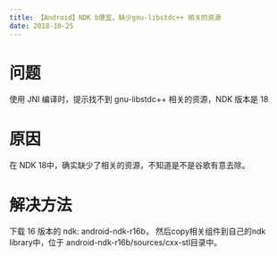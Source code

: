 ```yaml
---
title: 【Android】NDK b便宜，缺少gnu-libstdc++ 相关的资源
date: 2018-10-25
---
```

# 问题
使用 JNI 编译时，提示找不到 gnu-libstdc++ 相关的资源，NDK 版本是 18

# 原因
在 NDK 18中，确实缺少了相关的资源，不知道是不是谷歌有意去除。

# 解决方法
下载 16 版本的 ndk: android-ndk-r16b， 然后copy相关组件到自己的ndk library中，位于
android-ndk-r16b/sources/cxx-stl目录中。

